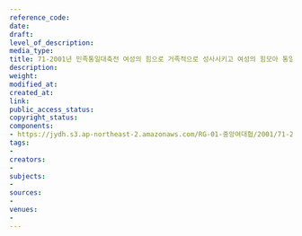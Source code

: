 ```yaml
---
reference_code: 
date: 
draft: 
level_of_description: 
media_type: 
title: 71-2001년 민족통일대축전 여성의 힘으로 거족적으로 성사시키고 여성의 힘모아 통일의 문을 열자
description: 
weight: 
modified_at: 
created_at: 
link: 
public_access_status: 
copyright_status: 
components:
- https://jydh.s3.ap-northeast-2.amazonaws.com/RG-01-중앙여대협/2001/71-2001년+민족통일대축전+여성의+힘으로+거족적으로+성사시키고+여성의+힘모아+통일의+문을+열자.pdf
tags:
- 
creators:
- 
subjects:
- 
sources:
- 
venues:
- 
---
```

